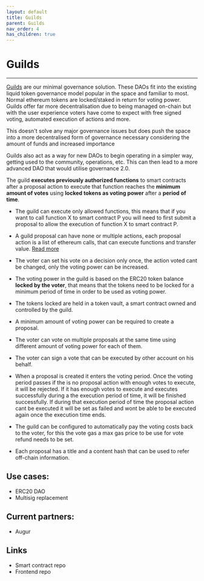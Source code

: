 ```yaml
---
layout: default
title: Guilds
parent: Guilds
nav_order: 4
has_children: true
---
```


# Guilds

___

<a href="https://guilds.eth.link" target="_blank">Guilds</a> are our minimal governance solution. These DAOs fit into the existing liquid token governance model popular in the space and familiar to most. Normal ethereum tokens are locked/staked in return for voting power. 
Guilds offer far more decentralisation due to being managed on-chain but with the user experience voters have come to expect with free signed voting, automated execution of actions and more. 

This doesn't solve any major governance issues but does push the space into a more decentralised form of governance necessary considering the amount of funds and increased importance 

Guilds also act as a way for new DAOs to begin operating in a simpler way, getting used to the community, operations, etc. This can then lead to a more advanced DAO that would utilise governance 2.0.

The guild **executes previously authorized functions** to smart contracts after a proposal action to execute that function reaches the **minimum amount of votes** using **locked tokens as voting power** after a **period of time**.

- The guild can execute only allowed functions, this means that if you want to call function X to smart contract P you will need to first submit a proposal to allow the execution of function X to smart contract P.

- A guild proposal can have none or multiple actions, each proposal action is a list of ethereum calls, that can execute functions and transfer value. <a href="https://guilds.eth.link" target="_blank">Read more</a>

- The voter can set his vote on a decision only once, the action voted cant be changed, only the voting power can be increased.

- The voting power in the guild is based on the ERC20 token balance **locked by the voter**, that means that the tokens need to be locked for a minimum period of time in order to be used as voting power.

- The tokens locked are held in a token vault, a smart contract owned and controlled by the guild.

- A minimum amount of voting power can be required to create a proposal.

- The voter can vote on multiple proposals at the same time using different amount of voting power for each of them.

- The voter can sign a vote that can be executed by other account on his behalf.

- When a proposal is created it enters the voting period. Once the voting period passes if the is no proposal action with enough votes to execute, it will be rejected. If it has enough votes to execute and executes successfully during a the execution period of time, it will be finished successfully. If during that execution period of time the proposal action cant be executed it will be set as failed and wont be able to be executed again once the execution time ends.

- The guild can be configured to automatically pay the voting costs back to the voter, for this the vote gas a max gas price to be use for vote refund needs to be set.

- Each proposal has a title and a content hash that can be used to refer off-chain information.


## Use cases:
- ERC20 DAO
- Multisig replacement

## Current partners:
- Augur

## Links
- Smart contract repo
- Frontend repo